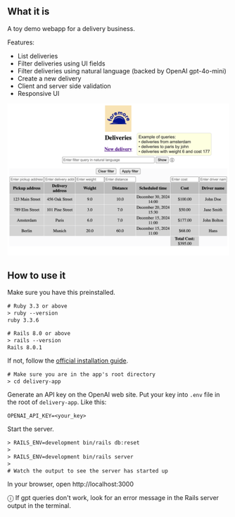 ## What it is
A toy demo webapp for a delivery business.

Features:
- List deliveries
- Filter deliveries using UI fields
- Filter deliveries using natural language (backed by OpenAI gpt-4o-mini)
- Create a new delivery
- Client and server side validation
- Responsive UI

![Example](index-page-demo.png)

## How to use it

Make sure you have this preinstalled.

```
# Ruby 3.3 or above
> ruby --version
ruby 3.3.6
```

```
# Rails 8.0 or above
> rails --version
Rails 8.0.1
```

If not, follow the [official installation guide]( https://guides.rubyonrails.org/install_ruby_on_rails.html).

```
# Make sure you are in the app's root directory
> cd delivery-app
```

Generate an API key on the OpenAI web site.
Put your key into `.env` file in the root of `delivery-app`. Like this:
```
OPENAI_API_KEY=<your_key>
```

Start the server.
```
> RAILS_ENV=development bin/rails db:reset
>
> RAILS_ENV=development bin/rails server
>
# Watch the output to see the server has started up
```

In your browser, open http://localhost:3000

&#9432; If gpt queries don't work, look for an error message in the Rails server output in the terminal.
